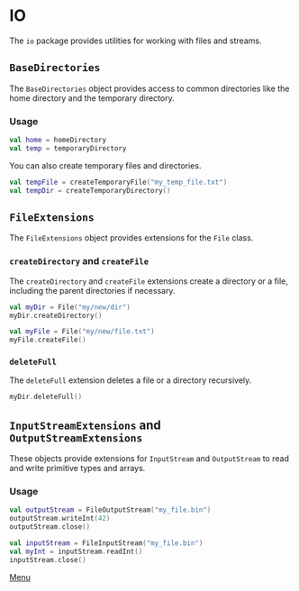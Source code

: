 # IO

The `io` package provides utilities for working with files and streams.

## `BaseDirectories`

The `BaseDirectories` object provides access to common directories like the home directory and the temporary directory.

### Usage

```kotlin
val home = homeDirectory
val temp = temporaryDirectory
```

You can also create temporary files and directories.

```kotlin
val tempFile = createTemporaryFile("my_temp_file.txt")
val tempDir = createTemporaryDirectory()
```

## `FileExtensions`

The `FileExtensions` object provides extensions for the `File` class.

### `createDirectory` and `createFile`

The `createDirectory` and `createFile` extensions create a directory or a file, including the parent directories if necessary.

```kotlin
val myDir = File("my/new/dir")
myDir.createDirectory()

val myFile = File("my/new/file.txt")
myFile.createFile()
```

### `deleteFull`

The `deleteFull` extension deletes a file or a directory recursively.

```kotlin
myDir.deleteFull()
```

## `InputStreamExtensions` and `OutputStreamExtensions`

These objects provide extensions for `InputStream` and `OutputStream` to read and write primitive types and arrays.

### Usage

```kotlin
val outputStream = FileOutputStream("my_file.bin")
outputStream.writeInt(42)
outputStream.close()

val inputStream = FileInputStream("my_file.bin")
val myInt = inputStream.readInt()
inputStream.close()
```

[Menu](Menu.md)
